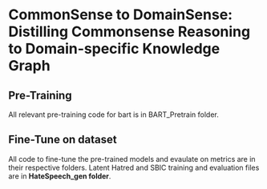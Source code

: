 # CommonSense to DomainSense: Distilling Commonsense Reasoning to Domain-specific Knowledge Graph

## Pre-Training
All relevant pre-training code for bart is in BART_Pretrain folder.

## Fine-Tune on dataset
All code to fine-tune the pre-trained models and evaulate on metrics are in their respective folders. Latent Hatred and SBIC training and evaluation files are in **HateSpeech_gen folder**.